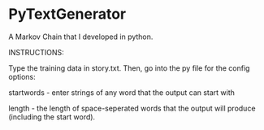 # PyTextGenerator
A Markov Chain that I developed in python.

INSTRUCTIONS:

Type the training data in story.txt. Then, go into the py file for the config options:

startwords - enter strings of any word that the output can start with

length - the length of space-seperated words that the output will produce (including the start word).
